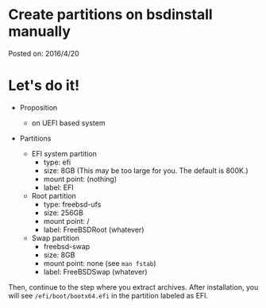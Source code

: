 # Create partitions on bsdinstall manually

Posted on: 2016/4/20


# Let's do it!

- Proposition
  - on UEFI based system

- Partitions
  - EFI system partition
    - type: efi
    - size: 8GB (This may be too large for you. The default is 800K.)
    - mount point: (nothing)
    - label: EFI
  - Root partition
    - type: freebsd-ufs
    - size: 256GB
    - mount point: /
    - label: FreeBSDRoot (whatever)
  - Swap partition
    - freebsd-swap
    - size: 8GB
    - mount point: none (see `man fstab`)
    - label: FreeBSDSwap (whatever)

Then, continue to the step where you extract archives.
After installation, you will see `/efi/boot/bootx64.efi`
in the partition labeled as EFI.
